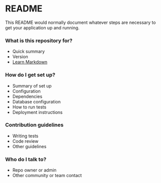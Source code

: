 # README #

This README would normally document whatever steps are necessary to get your application up and running.

### What is this repository for? ###

* Quick summary
* Version
* [Learn Markdown](mailto:jmwong@draper.com)

### How do I get set up? ###

* Summary of set up
* Configuration
* Dependencies
* Database configuration
* How to run tests
* Deployment instructions

### Contribution guidelines ###

* Writing tests
* Code review
* Other guidelines

### Who do I talk to? ###

* Repo owner or admin
* Other community or team contact